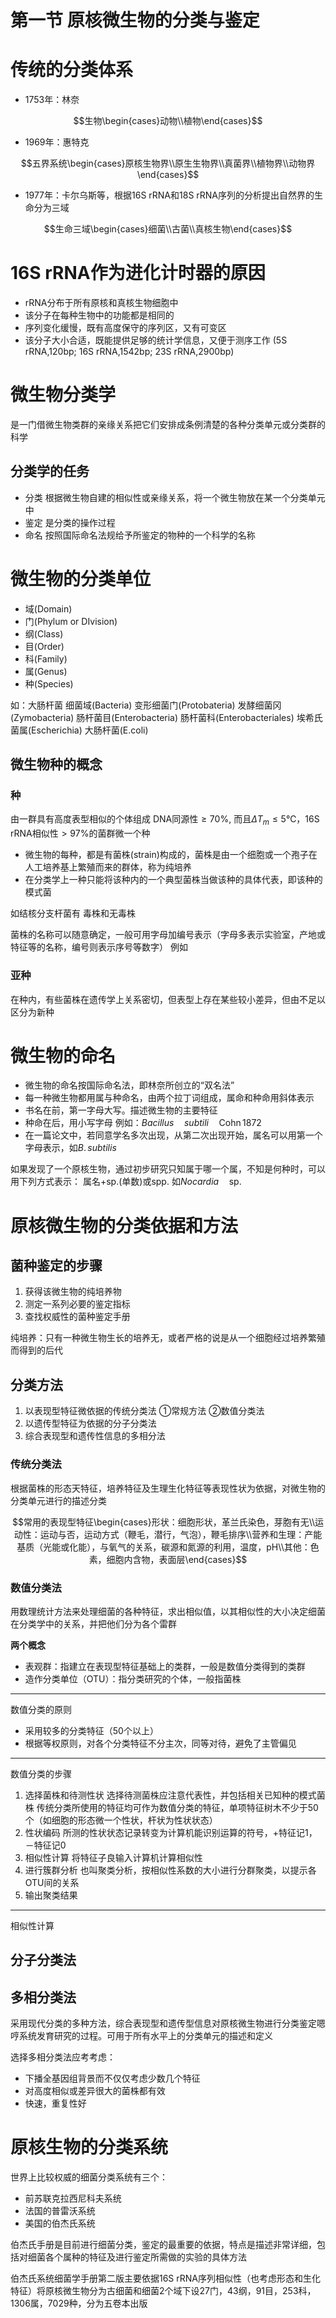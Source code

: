 # 第一节 原核微生物的分类与鉴定

# 传统的分类体系

- 1753年：林奈

$$生物\begin{cases}动物\\植物\end{cases}$$

- 1969年：惠特克

$$五界系统\begin{cases}原核生物界\\原生生物界\\真菌界\\植物界\\动物界\end{cases}$$

- 1977年：卡尔乌斯等，根据16S rRNA和18S rRNA序列的分析提出自然界的生命分为三域

$$生命三域\begin{cases}细菌\\古菌\\真核生物\end{cases}$$

# 16S rRNA作为进化计时器的原因

- rRNA分布于所有原核和真核生物细胞中
- 该分子在每种生物中的功能都是相同的
- 序列变化缓慢，既有高度保守的序列区，又有可变区
- 该分子大小合适，既能提供足够的统计学信息，又便于测序工作
(5S rRNA,120bp; 16S rRNA,1542bp; 23S rRNA,2900bp)

# 微生物分类学

是一门借微生物类群的亲缘关系把它们安排成条例清楚的各种分类单元或分类群的科学

## 分类学的任务

- 分类
根据微生物自建的相似性或亲缘关系，将一个微生物放在某一个分类单元中
- 鉴定
是分类的操作过程
- 命名
按照国际命名法规给予所鉴定的物种的一个科学的名称

# 微生物的分类单位

- 域(Domain)
- 门(Phylum or DIvision)
- 纲(Class)
- 目(Order)
- 科(Family)
- 属(Genus)
- 种(Species)

如：大肠杆菌
细菌域(Bacteria)
变形细菌门(Protobateria)
发酵细菌冈(Zymobacteria)
肠杆菌目(Enterobacteria) 
肠杆菌科(Enterobacteriales)
埃希氏菌属(Escherichia)
大肠杆菌(E.coli)

## 微生物种的概念

### 种

由一群具有高度表型相似的个体组成
DNA同源性$\geq70\%$, 而且$\Delta T_m\leq5℃$，16S rRNA相似性$>97\%$的菌群微一个种

- 微生物的每种，都是有菌株(strain)构成的，菌株是由一个细胞或一个孢子在人工培养基上繁殖而来的群体，称为纯培养
- 在分类学上一种只能将该种内的一个典型菌株当做该种的具体代表，即该种的模式菌

如结核分支杆菌有 毒株和无毒株

菌株的名称可以随意确定，一般可用字母加编号表示（字母多表示实验室，产地或特征等的名称，编号则表示序号等数字）
例如

### 亚种

在种内，有些菌株在遗传学上关系密切，但表型上存在某些较小差异，但由不足以区分为新种

# 微生物的命名

- 微生物的命名按国际命名法，即林奈所创立的“双名法”
- 每一种微生物都用属与种命名，由两个拉丁词组成，属命和种命用斜体表示
- 书名在前，第一字母大写。描述微生物的主要特征
- 种命在后，用小写字母
例如：$Bacillus\quad subtili\quad \mathrm{Cohn \,1872}$
- 在一篇论文中，若同意学名多次出现，从第二次出现开始，属名可以用第一个字母表示，如$B.\,subtilis$

如果发现了一个原核生物，通过初步研究只知属于哪一个属，不知是何种时，可以用下列方式表示：
属名+sp.(单数)或spp.
	如$Nocardia\quad \mathrm{sp.}$

# 原核微生物的分类依据和方法

## 菌种鉴定的步骤

1. 获得该微生物的纯培养物
2. 测定一系列必要的鉴定指标
3. 查找权威性的菌种鉴定手册

纯培养：只有一种微生物生长的培养无，或者严格的说是从一个细胞经过培养繁殖而得到的后代

## 分类方法

1. 以表现型特征微依据的传统分类法
①常规方法
②数值分类法
2. 以遗传型特征为依据的分子分类法
3. 综合表现型和遗传性信息的多相分法

### 传统分类法

根据菌株的形态天特征，培养特征及生理生化特征等表现性状为依据，对微生物的分类单元进行的描述分类

$$常用的表现型特征\begin{cases}形状：细胞形状，革兰氏染色，芽胞有无\\运动性：运动与否，运动方式（鞭毛，潜行，气泡），鞭毛排序\\营养和生理：产能基质（光能或化能），与氧气的关系，碳源和氮源的利用，温度，pH\\其他：色素，细胞内含物，表面层\end{cases}$$

### 数值分类法

用数理统计方法来处理细菌的各种特征，求出相似值，以其相似性的大小决定细菌在分类学中的关系，并把他们分为各个雷群

**两个概念**

- 表观群：指建立在表现型特征基础上的类群，一般是数值分类得到的类群
- 造作分类单位（OTU）：指分类研究的个体，一般指菌株

---

数值分类的原则

- 采用较多的分类特征（50个以上）
- 根据等权原则，对各个分类特征不分主次，同等对待，避免了主管偏见

---

数值分类的步骤

1. 选择菌株和待测性状
选择待测菌株应注意代表性，并包括相关已知种的模式菌株
传统分类所使用的特征均可作为数值分类的特征，单项特征树木不少于50个（如细胞的形态微一个性状，杆状为性状状态）
2. 性状编码
所测的性状状态记录转变为计算机能识别运算的符号，+特征记1，－特征记0
3. 相似性计算
将特征子良输入计算机计算相似性
4. 进行簇群分析
也叫聚类分析，按相似性系数的大小进行分群聚类，以提示各OTU间的关系
5. 输出聚类结果

---

相似性计算

## 分子分类法

## 多相分类法

采用现代分类的多种方法，综合表现型和遗传型信息对原核微生物进行分类鉴定嗯哼系统发育研究的过程。可用于所有水平上的分类单元的描述和定义

选择多相分类法应考考虑：

- 下播全基因组背景而不仅仅考虑少数几个特征
- 对高度相似或差异很大的菌株都有效
- 快速，重复性好

# 原核生物的分类系统

世界上比较权威的细菌分类系统有三个：

- 前苏联克拉西尼科夫系统
- 法国的普雷沃系统
- 美国的伯杰氏系统

伯杰氏手册是目前进行细菌分类，鉴定的最重要的依据，特点是描述非常详细，包括对细菌各个属种的特征及进行鉴定所需做的实验的具体方法

伯杰氏系统细菌学手册第二版主要依据16S rRNA序列相似性（也考虑形态和生化特征）将原核微生物分为古细菌和细菌2个域下设27门，43纲，91目，253科，1306属，7029种，分为五卷本出版